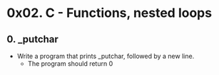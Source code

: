 # 0x02. C - Functions, nested loops
## 0. _putchar
* Write a program that prints _putchar, followed by a new line.
  * The program should return 0
